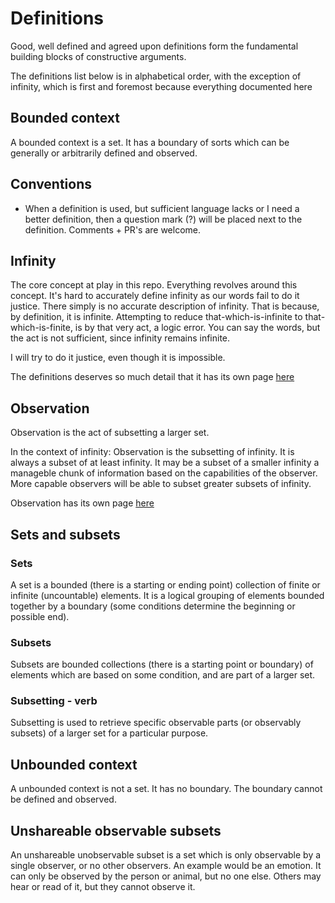 # Definitions

Good, well defined and agreed upon definitions form the fundamental building blocks of constructive arguments.

The definitions list below is in alphabetical order, with the exception of infinity, which is first and foremost because everything documented here 

## Bounded context
A bounded context is a set. It has a boundary of sorts which can be generally or arbitrarily defined and observed.

## Conventions
* When a definition is used, but sufficient language lacks or I need a better definition, then a question mark (?) will be placed next to the definition. Comments + PR's are welcome.

## Infinity

The core concept at play in this repo. Everything revolves around this concept. It's hard to accurately define infinity as our words fail to do it justice. There simply is no accurate description of infinity. That is because, by definition, it is infinite. Attempting to reduce that-which-is-infinite to that-which-is-finite, is by that very act, a logic error. You can say the words, but the act is not sufficient, since infinity remains infinite.

I will try to do it justice, even though it is impossible.

The definitions deserves so much detail that it has its own page [here](definitions\infinity.md)

## Observation

Observation is the act of subsetting a larger set. 

In the context of infinity:
Observation is the subsetting of infinity. It is always a subset of at least infinity. 
It may be a subset of a smaller infinity
a manageble chunk of information based on the capabilities of the observer. More capable observers will be able to subset greater subsets of infinity.

Observation has its own page [here](definitions\observation)

## Sets and subsets

### Sets
A set is a bounded (there is a starting or ending point) collection of finite or infinite (uncountable) elements. It is a logical grouping of elements bounded together by a boundary (some conditions determine the beginning or possible end).

### Subsets
Subsets are bounded collections (there is a starting point or boundary) of elements which are based on some condition, and are part of a larger set. 

### Subsetting - verb

Subsetting is used to retrieve specific observable parts (or observably subsets) of a larger set for a particular purpose.

## Unbounded context
A unbounded context is not a set. It has no boundary. The boundary cannot be defined and observed.

## Unshareable observable subsets
An unshareable unobservable subset is a set which is only observable by a single observer, or no other observers. An example would be an emotion. It can only be observed by the person or animal, but no one else. Others may hear or read of it, but they cannot observe it.